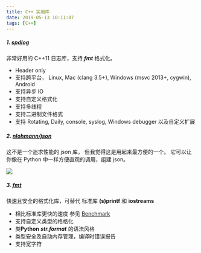 ```yaml
---
title: C++ 实用库
date: 2019-05-13 10:11:07
tags: [C++]
---
```


##### 1.  [spdlog](https://github.com/gabime/spdlog)

非常好用的 C++11 日志库，支持 ***fmt*** 格式化。

* Header only
* 支持跨平台， Linux, Mac (clang 3.5+), Windows (msvc 2013+, cygwin), Android
* 支持异步 IO
* 支持自定义格式化
* 支持多线程
* 支持二进制文件格式
* 支持  Rotating, Daily, console, syslog, Windows debugger 以及自定义扩展

##### 2.  [nlohmann/json](https://github.com/nlohmann/json)

这不是一个追求性能的 json 库， 但我觉得这是用起来最方便的一个。
它可以让你像在 Python 中一样方便直观的调用，组建  json。

![](https://raw.githubusercontent.com/nlohmann/json/master/doc/json.gif)

##### 3.  [fmt](https://github.com/fmtlib/fmt)

快速且安全的格式化库，可替代 标准库 **(s)printf** 和 **iostreams**

* 相比标准库更快的速度 参见 [Benchmark](https://github.com/fmtlib/fmt#speed-tests)
* 支持自定义类型的格格化
* 类**Python** ***str.format*** 的语法风格
* 类型安全及自动内存管理，编译时错误报告
* 支持宽字符